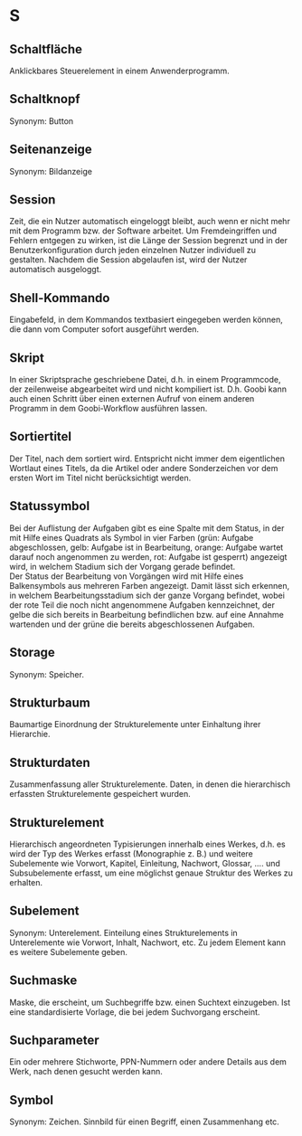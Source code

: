 # S

## Schaltfläche

Anklickbares Steuerelement in einem Anwenderprogramm.

## Schaltknopf

Synonym: Button

## Seitenanzeige

Synonym: Bildanzeige

## Session

Zeit, die ein Nutzer automatisch eingeloggt bleibt, auch wenn er nicht mehr mit dem Programm bzw. der Software arbeitet. Um Fremdeingriffen und Fehlern entgegen zu wirken, ist die Länge der Session begrenzt und in der Benutzerkonfiguration durch jeden einzelnen Nutzer individuell zu gestalten. Nachdem die Session abgelaufen ist, wird der Nutzer automatisch ausgeloggt.

## Shell-Kommando

Eingabefeld, in dem Kommandos textbasiert eingegeben werden können, die dann vom Computer sofort ausgeführt werden.

## Skript

In einer Skriptsprache geschriebene Datei, d.h. in einem Programmcode, der zeilenweise abgearbeitet wird und nicht kompiliert ist. D.h. Goobi kann auch einen Schritt über einen externen Aufruf von einem anderen Programm in dem Goobi-Workflow ausführen lassen.

## Sortiertitel

Der Titel, nach dem sortiert wird. Entspricht nicht immer dem eigentlichen Wortlaut eines Titels, da die Artikel oder andere Sonderzeichen vor dem ersten Wort im Titel nicht berücksichtigt werden.

## Statussymbol

Bei der Auflistung der Aufgaben gibt es eine Spalte mit dem Status, in der mit Hilfe eines Quadrats als Symbol in vier Farben \(grün: Aufgabe abgeschlossen, gelb: Aufgabe ist in Bearbeitung, orange: Aufgabe wartet darauf noch angenommen zu werden, rot: Aufgabe ist gesperrt\) angezeigt wird, in welchem Stadium sich der Vorgang gerade befindet.  
Der Status der Bearbeitung von Vorgängen wird mit Hilfe eines Balkensymbols aus mehreren Farben angezeigt. Damit lässt sich erkennen, in welchem Bearbeitungsstadium sich der ganze Vorgang befindet, wobei der rote Teil die noch nicht angenommene Aufgaben kennzeichnet, der gelbe die sich bereits in Bearbeitung befindlichen bzw. auf eine Annahme wartenden und der grüne die bereits abgeschlossenen Aufgaben.

## Storage

Synonym: Speicher.

## Strukturbaum

Baumartige Einordnung der Strukturelemente unter Einhaltung ihrer Hierarchie.

## Strukturdaten

Zusammenfassung aller Strukturelemente. Daten, in denen die hierarchisch erfassten Strukturelemente gespeichert wurden.

## Strukturelement

Hierarchisch angeordneten Typisierungen innerhalb eines Werkes, d.h. es wird der Typ des Werkes erfasst \(Monographie z. B.\) und weitere Subelemente wie Vorwort, Kapitel, Einleitung, Nachwort, Glossar, …. und Subsubelemente erfasst, um eine möglichst genaue Struktur des Werkes zu erhalten.

## Subelement

Synonym: Unterelement. Einteilung eines Strukturelements in Unterelemente wie Vorwort, Inhalt, Nachwort, etc. Zu jedem Element kann es weitere Subelemente geben.

## Suchmaske

Maske, die erscheint, um Suchbegriffe bzw. einen Suchtext einzugeben. Ist eine standardisierte Vorlage, die bei jedem Suchvorgang erscheint.

## Suchparameter

Ein oder mehrere Stichworte, PPN-Nummern oder andere Details aus dem Werk, nach denen gesucht werden kann.

## Symbol

Synonym: Zeichen. Sinnbild für einen Begriff, einen Zusammenhang etc.

